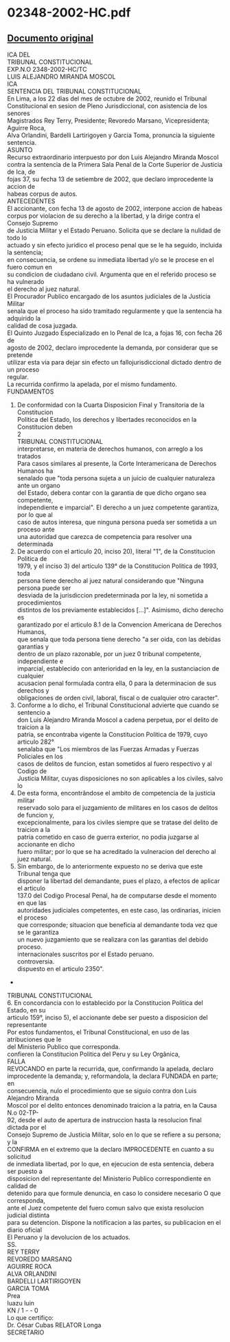 
02348-2002-HC.pdf
=================
  
[Documento original](https://tc.gob.pe/jurisprudencia/2003/02348-2002-HC.pdf)  
---  
ICA DEL  
TRIBUNAL CONSTITUCIONAL  
EXP.N.O 2348-2002-HC/TC  
LUIS ALEJANDRO MIRANDA MOSCOL  
ICA  
SENTENCIA DEL TRIBUNAL CONSTITUCIONAL  
En Lima, a los 22 dias del mes de octubre de 2002, reunido el Tribunal  
Constitucional en sesion de Pleno Jurisdiccional, con asistencia de los senores  
Magistrados Rey Terry, Presidente; Revoredo Marsano, Vicepresidenta; Aguirre Roca,  
Alva Orlandini, Bardelli Lartirigoyen y Garcia Toma, pronuncia la siguiente sentencia.  
ASUNTO  
Recurso extraordinario interpuesto por don Luis Alejandro Miranda Moscol  
contra la sentencia de la Primera Sala Penal de la Corte Superior de Justicia de Ica, de  
fojas 37, su fecha 13 de setiembre de 2002, que declaro improcedente la accion de  
habeas corpus de autos.  
ANTECEDENTES  
El accionante, con fecha 13 de agosto de 2002, interpone accion de habeas  
corpus por violacion de su derecho a la libertad, y la dirige contra el Consejo Supremo  
de Justicia Militar y el Estado Peruano. Solicita que se declare la nulidad de todo lo  
actuado y sin efecto juridico el proceso penal que se le ha seguido, incluida la sentencia;  
en consecuencia, se ordene su inmediata libertad y/o se le procese en el fuero comun en  
su condicion de ciudadano civil. Argumenta que en el referido proceso se ha vulnerado  
el derecho al juez natural.  
El Procurador Publico encargado de los asuntos judiciales de la Justicia Militar  
senala que el proceso ha sido tramitado regularmente y que la sentencia ha adquirido la  
calidad de cosa juzgada.  
El Quinto Juzgado Especializado en lo Penal de Ica, a fojas 16, con fecha 26 de  
agosto de 2002, declaro improcedente la demanda, por considerar que se pretende  
utilizar esta via para dejar sin efecto un fallojurisdiccional dictado dentro de un proceso  
regular.  
La recurrida confirmo la apelada, por el mismo fundamento.  
FUNDAMENTOS  
1. De conformidad con la Cuarta Disposicion Final y Transitoria de la Constitucion  
Politica del Estado, los derechos y libertades reconocidos en la Constitucion deben  
2  
TRIBUNAL CONSTITUCIONAL  
interpretarse, en materia de derechos humanos, con arreglo a los tratados  
Para casos similares al presente, la Corte Interamericana de Derechos Humanos ha  
senalado que "toda persona sujeta a un juicio de cualquier naturaleza ante un organo  
del Estado, debera contar con la garantia de que dicho organo sea competente,  
independiente e imparcial". El derecho a un juez competente garantiza, por lo que al  
caso de autos interesa, que ninguna persona pueda ser sometida a un proceso ante  
una autoridad que carezca de competencia para resolver una determinada  
2. De acuerdo con el articulo 20, inciso 20), literal "1", de la Constitucion Politica de  
1979, y el inciso 3) del articulo 139° de la Constitucion Politica de 1993, toda  
persona tiene derecho al juez natural considerando que "Ninguna persona puede ser  
desviada de la jurisdiccion predeterminada por la ley, ni sometida a procedimientos  
distintos de los previamente establecidos [...]". Asimismo, dicho derecho es  
garantizado por el articulo 8.1 de la Convencion Americana de Derechos Humanos,  
que senala que toda persona tiene derecho "a ser oida, con las debidas garantias y  
dentro de un plazo razonable, por un juez 0 tribunal competente, independiente e  
imparcial, establecido con anterioridad en la ley, en la sustanciacion de cualquier  
acusacion penal formulada contra ella, 0 para la determinacion de sus derechos y  
obligaciones de orden civil, laboral, fiscal o de cualquier otro caracter".  
3. Conforme a lo dicho, el Tribunal Constitucional advierte que cuando se sentencio a  
don Luis Alejandro Miranda Moscol a cadena perpetua, por el delito de traicion a la  
patria, se encontraba vigente la Constitucion Politica de 1979, cuyo articulo 282°  
senalaba que "Los miembros de las Fuerzas Armadas y Fuerzas Policiales en los  
casos de delitos de funcion, estan sometidos al fuero respectivo y al Codigo de  
Justicia Militar, cuyas disposiciones no son aplicables a los civiles, salvo lo  
4. De esta forma, encontrândose el ambito de competencia de la justicia militar  
reservado solo para el juzgamiento de militares en los casos de delitos de funcion y,  
excepcionalmente, para los civiles siempre que se tratase del delito de traicion a la  
patria cometido en caso de guerra exterior, no podia juzgarse al accionante en dicho  
fuero militar; por lo que se ha acreditado la vulneracion del derecho al juez natural.  
5. Sin embargo, de lo anteriormente expuesto no se deriva que este Tribunal tenga que  
disponer la libertad del demandante, pues el plazo, a efectos de aplicar el articulo  
137.0 del Codigo Procesal Penal, ha de computarse desde el momento en que las  
autoridades judiciales competentes, en este caso, las ordinarias, inicien el proceso  
que corresponde; situacion que beneficia al demandante toda vez que se le garantiza  
un nuevo juzgamiento que se realizara con las garantias del debido proceso.  
internacionales suscritos por el Estado peruano.  
controversia.  
dispuesto en el articulo 2350".  
-  
TRIBUNAL CONSTITUCIONAL  
6. En concordancia con lo establecido por la Constitucion Politica del Estado, en su  
articulo 159°, inciso 5), el accionante debe ser puesto a disposicion del representante  
Por estos fundamentos, el Tribunal Constitucional, en uso de las atribuciones que le  
del Ministerio Publico que corresponda.  
confieren la Constitucion Politica del Peru y su Ley Orgânica,  
FALLA  
REVOCANDO en parte la recurrida, que, confirmando la apelada, declaro  
improcedente la demanda; y, reformandola, la declara FUNDADA en parte; en  
consecuencia, nulo el procedimiento que se siguio contra don Luis Alejandro Miranda  
Moscol por el delito entonces denominado traicion a la patria, en la Causa N.o 02-TP-  
92, desde el auto de apertura de instruccion hasta la resolucion final dictada por el  
Consejo Supremo de Justicia Militar, solo en lo que se refiere a su persona; y la  
CONFIRMA en el extremo que la declaro IMPROCEDENTE en cuanto a su solicitud  
de inmediata libertad, por lo que, en ejecucion de esta sentencia, debera ser puesto a  
disposicion del representante del Ministerio Publico correspondiente en calidad de  
detenido para que formule denuncia, en caso lo considere necesario O que corresponda,  
ante el Juez competente del fuero comun salvo que exista resolucion judicial distinta  
para su detencion. Dispone la notificacion a las partes, su publicacion en el diario oficial  
El Peruano y la devolucion de los actuados.  
SS.  
REY TERRY  
REVOREDO MARSANQ  
AGUIRRE ROCA  
ALVA ORLANDINI  
BARDELLI LARTIRIGOYEN  
GARCIA TOMA  
Prea  
luazu luin  
KN / 1 - -  0  
Lo que certifiço:  
Dr. César Cubas RELATOR Longa  
SECRETARIO
